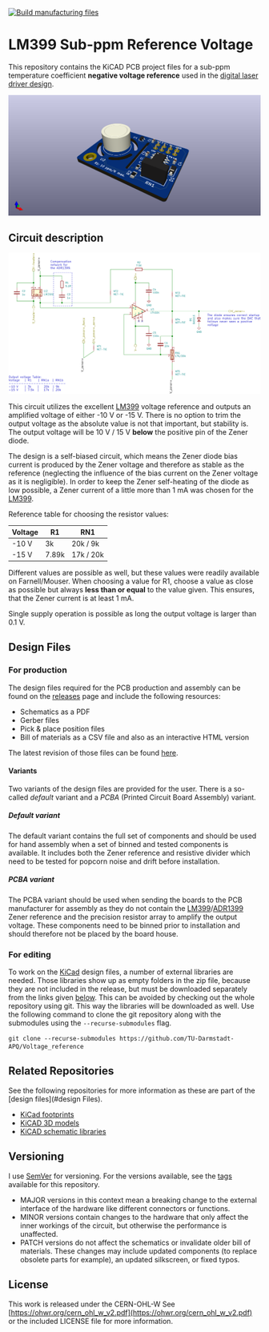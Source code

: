 [![Build manufacturing files](https://github.com/TU-Darmstadt-APQ/Voltage_reference/actions/workflows/ci.yml/badge.svg)](https://github.com/TU-Darmstadt-APQ/Voltage_reference/actions/workflows/ci.yml)
# LM399 Sub-ppm Reference Voltage

This repository contains the KiCAD PCB project files for a sub-ppm temperature coefficient __negative voltage reference__ used in the [digital laser driver design](https://github.com/TU-Darmstadt-APQ/DgDrive).

![LM399 reference board](images/board.png)

## Circuit description

![LM399 reference board circuit](images/reference_board_circuit.png)

This circuit utilizes the excellent [LM399](https://www.analog.com/en/products/lm399.html) voltage reference and outputs an amplified voltage of either -10 V or -15 V. There is no option to trim the output voltage as the absolute value is not that important, but stability is. The output voltage will be 10 V / 15 V __below__ the positive pin of the Zener diode.

The design is a self-biased circuit, which means the Zener diode bias current is produced by the Zener voltage and therefore as stable as the reference (neglecting the influence of the bias current on the Zener voltage as it is negligible). In order to keep the Zener self-heating of the diode as low possible, a Zener current of a little more than 1 mA was chosen for the  [LM399](https://www.analog.com/en/products/lm399.html).

Reference table for choosing the resistor values:

|Voltage | R1       |    RN1        |
|------------|-----------|---------------|
|-10 V      | 3k        | 20k /  9k  |
|-15 V      | 7.89k | 17k / 20k |

Different values are possible as well, but these values were readily available on Farnell/Mouser. When choosing a value for R1, choose a value as close as possible but always __less than or equal__ to the value given. This ensures, that the Zener current is at least 1 mA.

Single supply operation is possible as long the output voltage is larger than 0.1 V.

## Design Files
### For production
The design files required for the PCB production and assembly can be found on the [releases](../../releases) page and include the following resources:

- Schematics as a PDF
- Gerber files
- Pick & place position files
- Bill of materials as a CSV file and also as an interactive HTML version

The latest revision of those files can be found [here](../../releases/latest).

#### Variants
Two variants of the design files are provided for the user. There is a so-called *default* variant and a *PCBA* (Printed Circuit Board Assembly) variant.

##### Default variant
The default variant contains the full set of components and should be used for hand assembly when a set of binned and tested components is available. It includes both the Zener reference and resistive divider which need to be tested for popcorn noise and drift before installation.

##### PCBA variant
The PCBA variant should be used when sending the boards to the PCB manufacturer for assembly as they do not contain the [LM399](https://www.analog.com/en/products/lm399.html)/[ADR1399](https://www.analog.com/en/products/adr1399.html) Zener reference and the precision resistor array to amplify the output voltage. These components need to be binned prior to installation and should therefore not be placed by the board house.

### For editing
To work on the [KiCad](https://www.kicad.org/) design files, a number of external libraries are needed. Those libraries show up as empty folders in the zip file, because they are not included in the release, but must be downloaded separately from the links given [below](#related-repositories). This can be avoided by checking out the whole repository using git. This way the libraries will be downloaded as well. Use the following command to clone the git repository along with the submodules  using the `--recurse-submodules` flag.
```
git clone --recurse-submodules https://github.com/TU-Darmstadt-APQ/Voltage_reference
```

## Related Repositories
See the following repositories for more information as these are part of the [design files](#design Files).

- [KiCad footprints](https://github.com/PatrickBaus/footprints.pretty)
- [KiCAD 3D models](https://github.com/PatrickBaus/footprints.3dshapes)
- [KiCAD schematic libraries](https://github.com/PatrickBaus/KiCad-libraries)

## Versioning
I use [SemVer](http://semver.org/) for versioning. For the versions available, see the [tags](../../tags) available for this repository.

- MAJOR versions in this context mean a breaking change to the external interface of the hardware like different connectors or functions.
- MINOR versions contain changes to the hardware that only affect the inner workings of the circuit, but otherwise the performance is unaffected.
- PATCH versions do not affect the schematics or invalidate older bill of materials. These changes may include updated components (to replace obsolete parts for example), an updated silkscreen, or fixed typos.

## License
This work is released under the CERN-OHL-W
See [https://ohwr.org/cern_ohl_w_v2.pdf](https://ohwr.org/cern_ohl_w_v2.pdf) or the included LICENSE file for more information.

